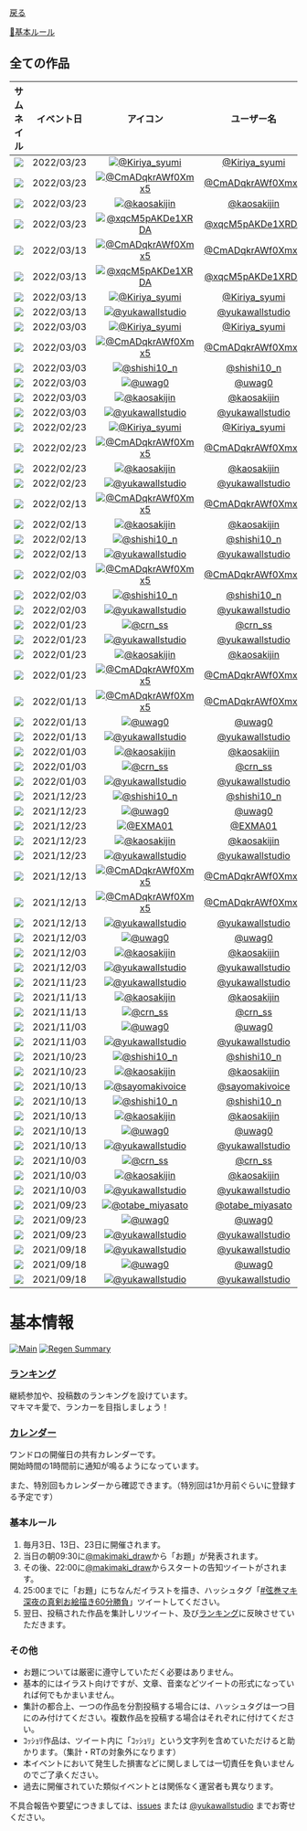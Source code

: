 ﻿[戻る](index)

[📝基本ルール](#基本ルール)

## 全ての作品

| サムネイル | イベント日 | アイコン | ユーザー名 |
| :--: | :--: | :--: | :--: |
| [![](https://pbs.twimg.com/media/FOikw2gVgAMYzC5.png:thumb)](https://twitter.com/Kiriya_syumi/status/1506635609611259913) | 2022/03/23 | [![@Kiriya_syumi](https://pbs.twimg.com/profile_images/1438558570203672580/bwtrZ1a__bigger.jpg)](https://twitter.com/Kiriya_syumi) | [@Kiriya_syumi](https://twitter.com/Kiriya_syumi) |
| [![](https://pbs.twimg.com/media/FOimwmOaIAMZYfj.jpg:thumb)](https://twitter.com/CmADqkrAWf0Xmx5/status/1506637785524236293) | 2022/03/23 | [![@CmADqkrAWf0Xmx5](https://pbs.twimg.com/profile_images/1493239118142525445/mWndsmdZ_bigger.jpg)](https://twitter.com/CmADqkrAWf0Xmx5) | [@CmADqkrAWf0Xmx5](https://twitter.com/CmADqkrAWf0Xmx5) |
| [![](https://pbs.twimg.com/media/FOipuHlakAchGxY.jpg:thumb)](https://twitter.com/kaosakijin/status/1506641105450057728) | 2022/03/23 | [![@kaosakijin](https://pbs.twimg.com/profile_images/1486372510174441473/_RmYc5el_bigger.jpg)](https://twitter.com/kaosakijin) | [@kaosakijin](https://twitter.com/kaosakijin) |
| [![](https://pbs.twimg.com/media/FOivFvaaMAcrnUp.jpg:thumb)](https://twitter.com/xqcM5pAKDe1XRDA/status/1506646594669912064) | 2022/03/23 | [![@xqcM5pAKDe1XRDA](https://pbs.twimg.com/profile_images/1492509778920472577/JOdXD-6y_bigger.jpg)](https://twitter.com/xqcM5pAKDe1XRDA) | [@xqcM5pAKDe1XRDA](https://twitter.com/xqcM5pAKDe1XRDA) |
| [![](https://pbs.twimg.com/media/FNvI-vFaUAIySOe.jpg:thumb)](https://twitter.com/CmADqkrAWf0Xmx5/status/1503016086643810308) | 2022/03/13 | [![@CmADqkrAWf0Xmx5](https://pbs.twimg.com/profile_images/1493239118142525445/mWndsmdZ_bigger.jpg)](https://twitter.com/CmADqkrAWf0Xmx5) | [@CmADqkrAWf0Xmx5](https://twitter.com/CmADqkrAWf0Xmx5) |
| [![](https://pbs.twimg.com/media/FNvKHi5aIAULhgG.jpg:thumb)](https://twitter.com/xqcM5pAKDe1XRDA/status/1503017137614782468) | 2022/03/13 | [![@xqcM5pAKDe1XRDA](https://pbs.twimg.com/profile_images/1492509778920472577/JOdXD-6y_bigger.jpg)](https://twitter.com/xqcM5pAKDe1XRDA) | [@xqcM5pAKDe1XRDA](https://twitter.com/xqcM5pAKDe1XRDA) |
| [![](https://pbs.twimg.com/tweet_video_thumb/FNvSchcVkAE4IrB.jpg:thumb)](https://twitter.com/Kiriya_syumi/status/1503026599095984130) | 2022/03/13 | [![@Kiriya_syumi](https://pbs.twimg.com/profile_images/1438558570203672580/bwtrZ1a__bigger.jpg)](https://twitter.com/Kiriya_syumi) | [@Kiriya_syumi](https://twitter.com/Kiriya_syumi) |
| [![](https://pbs.twimg.com/media/FNvt3kBacAIgb6W.jpg:thumb)](https://twitter.com/yukawallstudio/status/1503056627850944516) | 2022/03/13 | [![@yukawallstudio](https://pbs.twimg.com/profile_images/950043565232611328/_YQtygm4_bigger.jpg)](https://twitter.com/yukawallstudio) | [@yukawallstudio](https://twitter.com/yukawallstudio) |
| [![](https://pbs.twimg.com/media/FM7k27JaMAI6Tr2.png:thumb)](https://twitter.com/Kiriya_syumi/status/1499387695067725826) | 2022/03/03 | [![@Kiriya_syumi](https://pbs.twimg.com/profile_images/1438558570203672580/bwtrZ1a__bigger.jpg)](https://twitter.com/Kiriya_syumi) | [@Kiriya_syumi](https://twitter.com/Kiriya_syumi) |
| [![](https://pbs.twimg.com/media/FM7rZUxagAgcxcc.jpg:thumb)](https://twitter.com/CmADqkrAWf0Xmx5/status/1499395016237924352) | 2022/03/03 | [![@CmADqkrAWf0Xmx5](https://pbs.twimg.com/profile_images/1493239118142525445/mWndsmdZ_bigger.jpg)](https://twitter.com/CmADqkrAWf0Xmx5) | [@CmADqkrAWf0Xmx5](https://twitter.com/CmADqkrAWf0Xmx5) |
| [![](https://pbs.twimg.com/media/FM7vespVUAs3U5q.jpg:thumb)](https://twitter.com/shishi10_n/status/1499399193802072071) | 2022/03/03 | [![@shishi10_n](https://pbs.twimg.com/profile_images/1478608692870549504/tH6Xvitc_bigger.jpg)](https://twitter.com/shishi10_n) | [@shishi10_n](https://twitter.com/shishi10_n) |
| [![](https://pbs.twimg.com/media/FM77QXiaIAAB_KY.png:thumb)](https://twitter.com/uwag0/status/1499412165882974210) | 2022/03/03 | [![@uwag0](https://pbs.twimg.com/profile_images/505203180431360000/JXmdpqS-_bigger.jpeg)](https://twitter.com/uwag0) | [@uwag0](https://twitter.com/uwag0) |
| [![](https://pbs.twimg.com/media/FM7_y6raMAUZSUj.jpg:thumb)](https://twitter.com/kaosakijin/status/1499417153455689729) | 2022/03/03 | [![@kaosakijin](https://pbs.twimg.com/profile_images/1486372510174441473/_RmYc5el_bigger.jpg)](https://twitter.com/kaosakijin) | [@kaosakijin](https://twitter.com/kaosakijin) |
| [![](https://pbs.twimg.com/media/FM8Q2qoaIAAZPw5.jpg:thumb)](https://twitter.com/yukawallstudio/status/1499435807383638016) | 2022/03/03 | [![@yukawallstudio](https://pbs.twimg.com/profile_images/950043565232611328/_YQtygm4_bigger.jpg)](https://twitter.com/yukawallstudio) | [@yukawallstudio](https://twitter.com/yukawallstudio) |
| [![](https://pbs.twimg.com/media/FMSarwEVUAId8sw.png:thumb)](https://twitter.com/Kiriya_syumi/status/1496491312048230403) | 2022/02/23 | [![@Kiriya_syumi](https://pbs.twimg.com/profile_images/1438558570203672580/bwtrZ1a__bigger.jpg)](https://twitter.com/Kiriya_syumi) | [@Kiriya_syumi](https://twitter.com/Kiriya_syumi) |
| [![](https://pbs.twimg.com/media/FMSi3dbagAcKcc9.jpg:thumb)](https://twitter.com/CmADqkrAWf0Xmx5/status/1496500641258418176) | 2022/02/23 | [![@CmADqkrAWf0Xmx5](https://pbs.twimg.com/profile_images/1493239118142525445/mWndsmdZ_bigger.jpg)](https://twitter.com/CmADqkrAWf0Xmx5) | [@CmADqkrAWf0Xmx5](https://twitter.com/CmADqkrAWf0Xmx5) |
| [![](https://pbs.twimg.com/media/FMSvzKLaQAAQakL.jpg:thumb)](https://twitter.com/kaosakijin/status/1496514587197599745) | 2022/02/23 | [![@kaosakijin](https://pbs.twimg.com/profile_images/1486372510174441473/_RmYc5el_bigger.jpg)](https://twitter.com/kaosakijin) | [@kaosakijin](https://twitter.com/kaosakijin) |
| [![](https://pbs.twimg.com/media/FMTFHB0VQAEiF9d.jpg:thumb)](https://twitter.com/yukawallstudio/status/1496538633595420673) | 2022/02/23 | [![@yukawallstudio](https://pbs.twimg.com/profile_images/950043565232611328/_YQtygm4_bigger.jpg)](https://twitter.com/yukawallstudio) | [@yukawallstudio](https://twitter.com/yukawallstudio) |
| [![](https://pbs.twimg.com/media/FLe9uEKacAwf5qq.jpg:thumb)](https://twitter.com/CmADqkrAWf0Xmx5/status/1492870736494862338) | 2022/02/13 | [![@CmADqkrAWf0Xmx5](https://pbs.twimg.com/profile_images/1493239118142525445/mWndsmdZ_bigger.jpg)](https://twitter.com/CmADqkrAWf0Xmx5) | [@CmADqkrAWf0Xmx5](https://twitter.com/CmADqkrAWf0Xmx5) |
| [![](https://pbs.twimg.com/media/FLe_aklaUAE8mh1.jpg:thumb)](https://twitter.com/kaosakijin/status/1492872567623135234) | 2022/02/13 | [![@kaosakijin](https://pbs.twimg.com/profile_images/1486372510174441473/_RmYc5el_bigger.jpg)](https://twitter.com/kaosakijin) | [@kaosakijin](https://twitter.com/kaosakijin) |
| [![](https://pbs.twimg.com/media/FLfDROaVEAAUd3_.png:thumb)](https://twitter.com/shishi10_n/status/1492876521639272448) | 2022/02/13 | [![@shishi10_n](https://pbs.twimg.com/profile_images/1478608692870549504/tH6Xvitc_bigger.jpg)](https://twitter.com/shishi10_n) | [@shishi10_n](https://twitter.com/shishi10_n) |
| [![](https://pbs.twimg.com/media/FLf7dvXaIAA0q5a.jpg:thumb)](https://twitter.com/yukawallstudio/status/1492939226773876739) | 2022/02/13 | [![@yukawallstudio](https://pbs.twimg.com/profile_images/950043565232611328/_YQtygm4_bigger.jpg)](https://twitter.com/yukawallstudio) | [@yukawallstudio](https://twitter.com/yukawallstudio) |
| [![](https://pbs.twimg.com/media/FKrYuz5aIAIzQwZ.jpg:thumb)](https://twitter.com/CmADqkrAWf0Xmx5/status/1489241367251677185) | 2022/02/03 | [![@CmADqkrAWf0Xmx5](https://pbs.twimg.com/profile_images/1493239118142525445/mWndsmdZ_bigger.jpg)](https://twitter.com/CmADqkrAWf0Xmx5) | [@CmADqkrAWf0Xmx5](https://twitter.com/CmADqkrAWf0Xmx5) |
| [![](https://pbs.twimg.com/media/FKrbKUwVQAcs0wB.png:thumb)](https://twitter.com/shishi10_n/status/1489252388565225478) | 2022/02/03 | [![@shishi10_n](https://pbs.twimg.com/profile_images/1478608692870549504/tH6Xvitc_bigger.jpg)](https://twitter.com/shishi10_n) | [@shishi10_n](https://twitter.com/shishi10_n) |
| [![](https://pbs.twimg.com/media/FKsi5okakAA-CGu.jpg:thumb)](https://twitter.com/yukawallstudio/status/1489323319841419265) | 2022/02/03 | [![@yukawallstudio](https://pbs.twimg.com/profile_images/950043565232611328/_YQtygm4_bigger.jpg)](https://twitter.com/yukawallstudio) | [@yukawallstudio](https://twitter.com/yukawallstudio) |
| [![](https://pbs.twimg.com/media/FJyteYzVQAAzq2T.jpg:thumb)](https://twitter.com/crn_ss/status/1485252756415778817) | 2022/01/23 | [![@crn_ss](https://pbs.twimg.com/profile_images/1503338784301015046/5xH3cbpR_bigger.jpg)](https://twitter.com/crn_ss) | [@crn_ss](https://twitter.com/crn_ss) |
| [![](https://pbs.twimg.com/media/FJytKnGagAwSNc3.jpg:thumb)](https://twitter.com/yukawallstudio/status/1485253304280322050) | 2022/01/23 | [![@yukawallstudio](https://pbs.twimg.com/profile_images/950043565232611328/_YQtygm4_bigger.jpg)](https://twitter.com/yukawallstudio) | [@yukawallstudio](https://twitter.com/yukawallstudio) |
| [![](https://pbs.twimg.com/media/FJyzXE8aQAM7Oy5.jpg:thumb)](https://twitter.com/kaosakijin/status/1485259464941129733) | 2022/01/23 | [![@kaosakijin](https://pbs.twimg.com/profile_images/1486372510174441473/_RmYc5el_bigger.jpg)](https://twitter.com/kaosakijin) | [@kaosakijin](https://twitter.com/kaosakijin) |
| [![](https://pbs.twimg.com/media/FJy30ENacAIzle0.jpg:thumb)](https://twitter.com/CmADqkrAWf0Xmx5/status/1485264230798753792) | 2022/01/23 | [![@CmADqkrAWf0Xmx5](https://pbs.twimg.com/profile_images/1493239118142525445/mWndsmdZ_bigger.jpg)](https://twitter.com/CmADqkrAWf0Xmx5) | [@CmADqkrAWf0Xmx5](https://twitter.com/CmADqkrAWf0Xmx5) |
| [![](https://pbs.twimg.com/media/FI_TWPRagAUp2zB.jpg:thumb)](https://twitter.com/CmADqkrAWf0Xmx5/status/1481635553506652160) | 2022/01/13 | [![@CmADqkrAWf0Xmx5](https://pbs.twimg.com/profile_images/1493239118142525445/mWndsmdZ_bigger.jpg)](https://twitter.com/CmADqkrAWf0Xmx5) | [@CmADqkrAWf0Xmx5](https://twitter.com/CmADqkrAWf0Xmx5) |
| [![](https://pbs.twimg.com/media/FI_fzceakAAUMAN.png:thumb)](https://twitter.com/uwag0/status/1481648902785101825) | 2022/01/13 | [![@uwag0](https://pbs.twimg.com/profile_images/505203180431360000/JXmdpqS-_bigger.jpeg)](https://twitter.com/uwag0) | [@uwag0](https://twitter.com/uwag0) |
| [![](https://pbs.twimg.com/media/FI_oYeoVcAIudNJ.jpg:thumb)](https://twitter.com/yukawallstudio/status/1481659239852503040) | 2022/01/13 | [![@yukawallstudio](https://pbs.twimg.com/profile_images/950043565232611328/_YQtygm4_bigger.jpg)](https://twitter.com/yukawallstudio) | [@yukawallstudio](https://twitter.com/yukawallstudio) |
| [![](https://pbs.twimg.com/media/FIL6Z6saIAAZ7oK.jpg:thumb)](https://twitter.com/kaosakijin/status/1478019060650868736) | 2022/01/03 | [![@kaosakijin](https://pbs.twimg.com/profile_images/1486372510174441473/_RmYc5el_bigger.jpg)](https://twitter.com/kaosakijin) | [@kaosakijin](https://twitter.com/kaosakijin) |
| [![](https://pbs.twimg.com/media/FIMBRtCaQAI0fMO.jpg:thumb)](https://twitter.com/crn_ss/status/1478026522921672707) | 2022/01/03 | [![@crn_ss](https://pbs.twimg.com/profile_images/1503338784301015046/5xH3cbpR_bigger.jpg)](https://twitter.com/crn_ss) | [@crn_ss](https://twitter.com/crn_ss) |
| [![](https://pbs.twimg.com/media/FIMJIIBaUAMiefw.jpg:thumb)](https://twitter.com/yukawallstudio/status/1478035345635950602) | 2022/01/03 | [![@yukawallstudio](https://pbs.twimg.com/profile_images/950043565232611328/_YQtygm4_bigger.jpg)](https://twitter.com/yukawallstudio) | [@yukawallstudio](https://twitter.com/yukawallstudio) |
| [![](https://pbs.twimg.com/media/FHTImxuaQAEjL7H.png:thumb)](https://twitter.com/shishi10_n/status/1474032098541731844) | 2021/12/23 | [![@shishi10_n](https://pbs.twimg.com/profile_images/1478608692870549504/tH6Xvitc_bigger.jpg)](https://twitter.com/shishi10_n) | [@shishi10_n](https://twitter.com/shishi10_n) |
| [![](https://pbs.twimg.com/media/FHTRD_YaQAk6Azc.png:thumb)](https://twitter.com/uwag0/status/1474032874328563716) | 2021/12/23 | [![@uwag0](https://pbs.twimg.com/profile_images/505203180431360000/JXmdpqS-_bigger.jpeg)](https://twitter.com/uwag0) | [@uwag0](https://twitter.com/uwag0) |
| [![](https://pbs.twimg.com/media/FHTRw-zaUAErFZ3.jpg:thumb)](https://twitter.com/EXMA01/status/1474033623506763780) | 2021/12/23 | [![@EXMA01](https://pbs.twimg.com/profile_images/1506767164086558720/DTiu5j5x_bigger.jpg)](https://twitter.com/EXMA01) | [@EXMA01](https://twitter.com/EXMA01) |
| [![](https://pbs.twimg.com/media/FHTWViIacAIZ_6l.jpg:thumb)](https://twitter.com/kaosakijin/status/1474038731409850368) | 2021/12/23 | [![@kaosakijin](https://pbs.twimg.com/profile_images/1486372510174441473/_RmYc5el_bigger.jpg)](https://twitter.com/kaosakijin) | [@kaosakijin](https://twitter.com/kaosakijin) |
| [![](https://pbs.twimg.com/media/FHTu8XYakAEWsDN.jpg:thumb)](https://twitter.com/yukawallstudio/status/1474065922805895169) | 2021/12/23 | [![@yukawallstudio](https://pbs.twimg.com/profile_images/950043565232611328/_YQtygm4_bigger.jpg)](https://twitter.com/yukawallstudio) | [@yukawallstudio](https://twitter.com/yukawallstudio) |
| [![](https://pbs.twimg.com/media/FGfx5wuVkAEKB7y.jpg:thumb)](https://twitter.com/CmADqkrAWf0Xmx5/status/1470409781915828224) | 2021/12/13 | [![@CmADqkrAWf0Xmx5](https://pbs.twimg.com/profile_images/1493239118142525445/mWndsmdZ_bigger.jpg)](https://twitter.com/CmADqkrAWf0Xmx5) | [@CmADqkrAWf0Xmx5](https://twitter.com/CmADqkrAWf0Xmx5) |
| [![](https://pbs.twimg.com/media/FGfzBz-VQAYSzum.jpg:thumb)](https://twitter.com/CmADqkrAWf0Xmx5/status/1470411021856952321) | 2021/12/13 | [![@CmADqkrAWf0Xmx5](https://pbs.twimg.com/profile_images/1493239118142525445/mWndsmdZ_bigger.jpg)](https://twitter.com/CmADqkrAWf0Xmx5) | [@CmADqkrAWf0Xmx5](https://twitter.com/CmADqkrAWf0Xmx5) |
| [![](https://pbs.twimg.com/media/FGgRv8gUYAIZXkS.jpg:thumb)](https://twitter.com/yukawallstudio/status/1470444965038026752) | 2021/12/13 | [![@yukawallstudio](https://pbs.twimg.com/profile_images/950043565232611328/_YQtygm4_bigger.jpg)](https://twitter.com/yukawallstudio) | [@yukawallstudio](https://twitter.com/yukawallstudio) |
| [![](https://pbs.twimg.com/media/FFsXCqMVcAIREdo.png:thumb)](https://twitter.com/uwag0/status/1466791683065266176) | 2021/12/03 | [![@uwag0](https://pbs.twimg.com/profile_images/505203180431360000/JXmdpqS-_bigger.jpeg)](https://twitter.com/uwag0) | [@uwag0](https://twitter.com/uwag0) |
| [![](https://pbs.twimg.com/media/FFsejBMakAId-cp.jpg:thumb)](https://twitter.com/kaosakijin/status/1466799699521077248) | 2021/12/03 | [![@kaosakijin](https://pbs.twimg.com/profile_images/1486372510174441473/_RmYc5el_bigger.jpg)](https://twitter.com/kaosakijin) | [@kaosakijin](https://twitter.com/kaosakijin) |
| [![](https://pbs.twimg.com/media/FFstxWbVcAQe8f7.jpg:thumb)](https://twitter.com/yukawallstudio/status/1466817124882857984) | 2021/12/03 | [![@yukawallstudio](https://pbs.twimg.com/profile_images/950043565232611328/_YQtygm4_bigger.jpg)](https://twitter.com/yukawallstudio) | [@yukawallstudio](https://twitter.com/yukawallstudio) |
| [![](https://pbs.twimg.com/media/FE49ykDXIAI3lmG.jpg:thumb)](https://twitter.com/yukawallstudio/status/1463175410821132288) | 2021/11/23 | [![@yukawallstudio](https://pbs.twimg.com/profile_images/950043565232611328/_YQtygm4_bigger.jpg)](https://twitter.com/yukawallstudio) | [@yukawallstudio](https://twitter.com/yukawallstudio) |
| [![](https://pbs.twimg.com/media/FEFUz7jagAAe5R_.jpg:thumb)](https://twitter.com/kaosakijin/status/1459541056337244166) | 2021/11/13 | [![@kaosakijin](https://pbs.twimg.com/profile_images/1486372510174441473/_RmYc5el_bigger.jpg)](https://twitter.com/kaosakijin) | [@kaosakijin](https://twitter.com/kaosakijin) |
| [![](https://pbs.twimg.com/media/FEFXaz0acAEfFY8.jpg:thumb)](https://twitter.com/crn_ss/status/1459543878256644098) | 2021/11/13 | [![@crn_ss](https://pbs.twimg.com/profile_images/1503338784301015046/5xH3cbpR_bigger.jpg)](https://twitter.com/crn_ss) | [@crn_ss](https://twitter.com/crn_ss) |
| [![](https://pbs.twimg.com/media/FDRodz9aMAEeEZB.png:thumb)](https://twitter.com/uwag0/status/1455903456443580426) | 2021/11/03 | [![@uwag0](https://pbs.twimg.com/profile_images/505203180431360000/JXmdpqS-_bigger.jpeg)](https://twitter.com/uwag0) | [@uwag0](https://twitter.com/uwag0) |
| [![](https://pbs.twimg.com/media/FDR9u7CakAAHchU.jpg:thumb)](https://twitter.com/yukawallstudio/status/1455927229238546436) | 2021/11/03 | [![@yukawallstudio](https://pbs.twimg.com/profile_images/950043565232611328/_YQtygm4_bigger.jpg)](https://twitter.com/yukawallstudio) | [@yukawallstudio](https://twitter.com/yukawallstudio) |
| [![](https://pbs.twimg.com/media/FCZGEV0VIBAJSMG.png:thumb)](https://twitter.com/shishi10_n/status/1451926374726332422) | 2021/10/23 | [![@shishi10_n](https://pbs.twimg.com/profile_images/1478608692870549504/tH6Xvitc_bigger.jpg)](https://twitter.com/shishi10_n) | [@shishi10_n](https://twitter.com/shishi10_n) |
| [![](https://pbs.twimg.com/media/FCZTOr7XsAMrhnD.jpg:thumb)](https://twitter.com/kaosakijin/status/1451939724139040772) | 2021/10/23 | [![@kaosakijin](https://pbs.twimg.com/profile_images/1486372510174441473/_RmYc5el_bigger.jpg)](https://twitter.com/kaosakijin) | [@kaosakijin](https://twitter.com/kaosakijin) |
| [![](https://pbs.twimg.com/media/FBlcIo8VkAYK-QS.jpg:thumb)](https://twitter.com/sayomakivoice/status/1448290072948731912) | 2021/10/13 | [![@sayomakivoice](https://pbs.twimg.com/profile_images/1448653317018558469/ptNwxiQR_bigger.jpg)](https://twitter.com/sayomakivoice) | [@sayomakivoice](https://twitter.com/sayomakivoice) |
| [![](https://pbs.twimg.com/media/FBlcsJCUcAcfGiv.png:thumb)](https://twitter.com/shishi10_n/status/1448302596595150849) | 2021/10/13 | [![@shishi10_n](https://pbs.twimg.com/profile_images/1478608692870549504/tH6Xvitc_bigger.jpg)](https://twitter.com/shishi10_n) | [@shishi10_n](https://twitter.com/shishi10_n) |
| [![](https://pbs.twimg.com/media/FBlugnOXIAsJyhS.jpg:thumb)](https://twitter.com/kaosakijin/status/1448310635754934277) | 2021/10/13 | [![@kaosakijin](https://pbs.twimg.com/profile_images/1486372510174441473/_RmYc5el_bigger.jpg)](https://twitter.com/kaosakijin) | [@kaosakijin](https://twitter.com/kaosakijin) |
| [![](https://pbs.twimg.com/media/FBlx4WvUUAYoQcn.png:thumb)](https://twitter.com/uwag0/status/1448314038354518024) | 2021/10/13 | [![@uwag0](https://pbs.twimg.com/profile_images/505203180431360000/JXmdpqS-_bigger.jpeg)](https://twitter.com/uwag0) | [@uwag0](https://twitter.com/uwag0) |
| [![](https://pbs.twimg.com/media/FBl3yPfVIAc5QTm.jpg:thumb)](https://twitter.com/yukawallstudio/status/1448321087176015877) | 2021/10/13 | [![@yukawallstudio](https://pbs.twimg.com/profile_images/950043565232611328/_YQtygm4_bigger.jpg)](https://twitter.com/yukawallstudio) | [@yukawallstudio](https://twitter.com/yukawallstudio) |
| [![](https://pbs.twimg.com/media/FAyJssCVUAEwOb4.jpg:thumb)](https://twitter.com/crn_ss/status/1444680996217974786) | 2021/10/03 | [![@crn_ss](https://pbs.twimg.com/profile_images/1503338784301015046/5xH3cbpR_bigger.jpg)](https://twitter.com/crn_ss) | [@crn_ss](https://twitter.com/crn_ss) |
| [![](https://pbs.twimg.com/media/FAyWXueXIAkaZNG.jpg:thumb)](https://twitter.com/kaosakijin/status/1444694980593963010) | 2021/10/03 | [![@kaosakijin](https://pbs.twimg.com/profile_images/1486372510174441473/_RmYc5el_bigger.jpg)](https://twitter.com/kaosakijin) | [@kaosakijin](https://twitter.com/kaosakijin) |
| [![](https://pbs.twimg.com/media/FAycLAuVUAYrad8.jpg:thumb)](https://twitter.com/yukawallstudio/status/1444701327326547974) | 2021/10/03 | [![@yukawallstudio](https://pbs.twimg.com/profile_images/950043565232611328/_YQtygm4_bigger.jpg)](https://twitter.com/yukawallstudio) | [@yukawallstudio](https://twitter.com/yukawallstudio) |
| [![](https://pbs.twimg.com/media/E_-hm1vVIAQYbdU.jpg:thumb)](https://twitter.com/otabe_miyasato/status/1441048098101350404) | 2021/09/23 | [![@otabe_miyasato](https://pbs.twimg.com/profile_images/1246375358791700481/YzJl43g0_bigger.jpg)](https://twitter.com/otabe_miyasato) | [@otabe_miyasato](https://twitter.com/otabe_miyasato) |
| [![](https://pbs.twimg.com/media/E_-vjb8UcAErgq7.png:thumb)](https://twitter.com/uwag0/status/1441063647829053441) | 2021/09/23 | [![@uwag0](https://pbs.twimg.com/profile_images/505203180431360000/JXmdpqS-_bigger.jpeg)](https://twitter.com/uwag0) | [@uwag0](https://twitter.com/uwag0) |
| [![](https://pbs.twimg.com/media/E__NHbTVQBAsoOj.jpg:thumb)](https://twitter.com/yukawallstudio/status/1441096122634694661) | 2021/09/23 | [![@yukawallstudio](https://pbs.twimg.com/profile_images/950043565232611328/_YQtygm4_bigger.jpg)](https://twitter.com/yukawallstudio) | [@yukawallstudio](https://twitter.com/yukawallstudio) |
| [![](https://pbs.twimg.com/media/E_kvfC3UUA0i0yH.jpg:thumb)](https://twitter.com/yukawallstudio/status/1439233837360291843) | 2021/09/18 | [![@yukawallstudio](https://pbs.twimg.com/profile_images/950043565232611328/_YQtygm4_bigger.jpg)](https://twitter.com/yukawallstudio) | [@yukawallstudio](https://twitter.com/yukawallstudio) |
| [![](https://pbs.twimg.com/media/E_k6PasVkAUrmqa.png:thumb)](https://twitter.com/uwag0/status/1439245673744896005) | 2021/09/18 | [![@uwag0](https://pbs.twimg.com/profile_images/505203180431360000/JXmdpqS-_bigger.jpeg)](https://twitter.com/uwag0) | [@uwag0](https://twitter.com/uwag0) |
| [![](https://pbs.twimg.com/media/E_k-jLCVIAM5BhL.jpg:thumb)](https://twitter.com/yukawallstudio/status/1439251069222096902) | 2021/09/18 | [![@yukawallstudio](https://pbs.twimg.com/profile_images/950043565232611328/_YQtygm4_bigger.jpg)](https://twitter.com/yukawallstudio) | [@yukawallstudio](https://twitter.com/yukawallstudio) |

# 基本情報

[![Main](https://github.com/wallstudio/MakiOneDrawing/actions/workflows/main.yml/badge.svg)](https://github.com/wallstudio/MakiOneDrawing/actions/workflows/main.yml)
[![Regen Summary](https://github.com/wallstudio/MakiOneDrawing/actions/workflows/regen_summary.yml/badge.svg)](https://github.com/wallstudio/MakiOneDrawing/actions/workflows/regen_summary.yml)

### [ランキング](https://wallstudio.github.io/MakiOneDrawing/)

継続参加や、投稿数のランキングを設けています。  
マキマキ愛で、ランカーを目指しましょう！

### [カレンダー](https://calendar.google.com/calendar/u/1?cid=MjIzMjZtYmcxY2JkODhiaTVzN2U5Y2tsYmdAZ3JvdXAuY2FsZW5kYXIuZ29vZ2xlLmNvbQ)

ワンドロの開催日の共有カレンダーです。  
開始時間の1時間前に通知が鳴るようになっています。

また、特別回もカレンダーから確認できます。（特別回は1か月前ぐらいに登録する予定です）

### 基本ルール

1. 毎月3日、13日、23日に開催されます。
1. 当日の朝09:30に[@makimaki_draw](https://twitter.com/makimaki_draw)から「お題」が発表されます。
1. その後、22:00に[@makimaki_draw](https://twitter.com/makimaki_draw)からスタートの告知ツイートがされます。
1. 25:00までに「お題」にちなんだイラストを描き、ハッシュタグ「[#弦巻マキ深夜の真剣お絵描き60分勝負](https://twitter.com/hashtag/弦巻マキ深夜の真剣お絵描き60分勝負)」ツイートしてください。
1. 翌日、投稿された作品を集計しリツイート、及び[ランキング](https://wallstudio.github.io/MakiOneDrawing/)に反映させていただきます。

### その他

- お題については厳密に遵守していただく必要はありません。
- 基本的にはイラスト向けですが、文章、音楽などツイートの形式になっていれば何でもかまいません。
- 集計の都合上、一つの作品を分割投稿する場合には、ハッシュタグは一つ目にのみ付けてください。複数作品を投稿する場合はそれぞれに付けてください。
- ｺｯｼｮﾘ作品は、ツイート内に「ｺｯｼｮﾘ」という文字列を含めていただけると助かります。（集計・RTの対象外になります）
- 本イベントにおいて発生した損害などに関しましては一切責任を負いませんのでご了承ください。
- 過去に開催されていた類似イベントとは関係なく運営者も異なります。

不具合報告や要望につきましては、[issues](https://github.com/wallstudio/MakiOneDrawing/issues) または [@yukawallstudio](https://twitter.com/yukawallstudio/) までお寄せください。